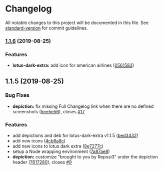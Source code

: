 # Changelog

All notable changes to this project will be documented in this file. See [standard-version](https://github.com/conventional-changelog/standard-version) for commit guidelines.

### [1.1.6](https://github.com/Favna/cydia/compare/v1.1.5...v1.1.6) (2019-08-25)

### Features

- **lotus-dark-extra:** add icon for american airlines ([0561583](https://github.com/Favna/cydia/commit/0561583))

## 1.1.5 (2019-08-25)

### Bug Fixes

- **depiction:** fix missing Full Changelog link when there are no defined screenshots ([5ee5e56](https://github.com/Favna/cydia/commit/5ee5e56)), closes [#17](https://github.com/Favna/cydia/issues/17)

### Features

- add depictions and deb for lotus-dark-extra v1.1.5 ([bed3432](https://github.com/Favna/cydia/commit/bed3432))
- add new icons ([4cb6a8c](https://github.com/Favna/cydia/commit/4cb6a8c))
- add new icons to lotus dark extra ([8e7277c](https://github.com/Favna/cydia/commit/8e7277c))
- setup a Node wrapping environment ([7a87ae8](https://github.com/Favna/cydia/commit/7a87ae8))
- **depiction:** customize "brought to you by Reposi3" under the depiction header ([7617280](https://github.com/Favna/cydia/commit/7617280)), closes [#9](https://github.com/Favna/cydia/issues/9)
